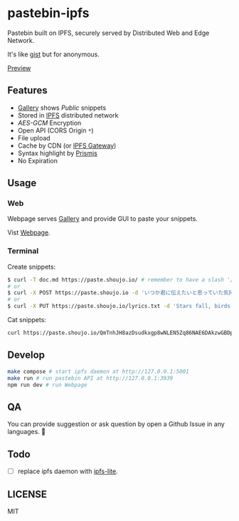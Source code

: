 # pastebin-ipfs

Pastebin built on IPFS, securely served by Distributed Web and Edge Network.

It's like [gist](https://gist.github.com/) but for anonymous.

[Preview](https://pasteb.shoujo.io)

## Features

- [Gallery](https://paste.shoujo.io/gallery) shows *Public* snippets
- Stored in [IPFS](https://ipfs.io/) distributed network
- *AES-GCM* Encryption
- Open API (CORS Origin `*`)
- File upload
- Cache by CDN (or [IPFS Gateway](https://cloudflare-ipfs.com))
- Syntax highlight by [Prismjs](https://github.com/PrismJS/prism)
- No Expiration

## Usage

### Web

Webpage serves [Gallery](https://paste.shoujo.io/gallery) and provide GUI to paste your snippets.

Vist [Webpage](https://paste.shoujo.io).

### Terminal

Create snippets:

```bash
$ curl -T doc.md https://paste.shoujo.io/ # remember to have a slash '/' at the end
# or
$ curl -X POST https://paste.shoujo.io -d 'いつか君に伝えたいと思っていた気持ちは'
# or
$ curl -X PUT https://paste.shoujo.io/lyrics.txt -d 'Stars fall, birds sleep'
```

Cat snippets:

```bash
curl https://paste.shoujo.io/QmTnhJH8azDsudkxgp8wNLEN5Zq86NAE6DAkzwGBDpaQ6Z/raw/plain.txt
```

## Develop

```bash
make compose # start ipfs daemon at http://127.0.0.1:5001
make run # run pastebin API at http://127.0.0.1:3939
npm run dev # run Webpage
```

## QA

You can provide suggestion or ask question by open a Github Issue in any languages. 🧐

## Todo

- [ ] replace ipfs daemon with [ipfs-lite](github.com/hsanjuan/ipfs-lite).

## LICENSE

MIT
